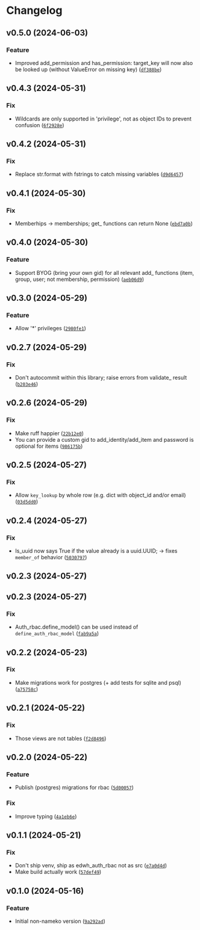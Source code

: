 # Changelog

<!--next-version-placeholder-->

## v0.5.0 (2024-06-03)

### Feature

* Improved add_permission and has_permission: target_key will now also be looked up (without ValueError on missing key) ([`df388be`](https://github.com/educationwarehouse/edwh-auth-rbac/commit/df388be6a497f0413c2f627dc8c289887b6d7385))

## v0.4.3 (2024-05-31)

### Fix

* Wildcards are only supported in 'privilege', not as object IDs to prevent confusion ([`6f2928e`](https://github.com/educationwarehouse/edwh-auth-rbac/commit/6f2928e9e7807494d6a2a4add8cdf87263b7566b))

## v0.4.2 (2024-05-31)

### Fix

* Replace str.format with fstrings to catch missing variables ([`d9d6457`](https://github.com/educationwarehouse/edwh-auth-rbac/commit/d9d64575f019a0d51573f17aef323805a05e4256))

## v0.4.1 (2024-05-30)

### Fix

* Memberhips -> memberships; get_ functions can return None ([`ebd7a0b`](https://github.com/educationwarehouse/edwh-auth-rbac/commit/ebd7a0b4940af61e54639eab80cddb256662f239))

## v0.4.0 (2024-05-30)

### Feature

* Support BYOG (bring your own gid) for all relevant add_ functions (item, group, user; not membership, permission) ([`aeb06d9`](https://github.com/educationwarehouse/edwh-auth-rbac/commit/aeb06d9ad7ba385c57fbc6836da878bd1775ae49))

## v0.3.0 (2024-05-29)

### Feature

* Allow '*' privileges ([`2980fe1`](https://github.com/educationwarehouse/edwh-auth-rbac/commit/2980fe17038b456d7a101a4486499e3bd3e7a61b))

## v0.2.7 (2024-05-29)

### Fix

* Don't autocommit within this library; raise errors from validate_ result ([`b203e46`](https://github.com/educationwarehouse/edwh-auth-rbac/commit/b203e46380e3b0338375c5cbd978fcf6eec5c561))

## v0.2.6 (2024-05-29)

### Fix

* Make ruff happier ([`22b12e0`](https://github.com/educationwarehouse/edwh-auth-rbac/commit/22b12e03d0556be64990544cfc16ef2fdc46f73a))
* You can provide a custom gid to add_identity/add_item and password is optional for items ([`986175b`](https://github.com/educationwarehouse/edwh-auth-rbac/commit/986175b7be37aec8559c5d2130082533be15e31f))

## v0.2.5 (2024-05-27)

### Fix

* Allow `key_lookup` by whole row (e.g. dict with object_id and/or email) ([`03d5dd0`](https://github.com/educationwarehouse/edwh-auth-rbac/commit/03d5dd041041261737f31b2bd0075312be0a68e3))

## v0.2.4 (2024-05-27)

### Fix

* Is_uuid now says True if the value already is a uuid.UUID; -> fixes `member_of` behavior ([`5030797`](https://github.com/educationwarehouse/edwh-auth-rbac/commit/503079711fb2613c4df900020fc6625c94373d0b))

## v0.2.3 (2024-05-27)



## v0.2.3 (2024-05-27)

### Fix

* Auth_rbac.define_model() can be used instead of `define_auth_rbac_model` ([`fab9a5a`](https://github.com/educationwarehouse/edwh-auth-rbac/commit/fab9a5a6272238566417b5dd46913e232ffa6776))

## v0.2.2 (2024-05-23)

### Fix

* Make migrations work for postgres (+ add tests for sqlite and psql) ([`a75758c`](https://github.com/educationwarehouse/edwh-auth-rbac/commit/a75758c0851ed46e5e3e623a63073066f6d533f7))

## v0.2.1 (2024-05-22)

### Fix

* Those views are not tables ([`f2d8496`](https://github.com/educationwarehouse/edwh-auth-rbac/commit/f2d84962bd3aa5bf87901d999f180ac1e9ffd815))

## v0.2.0 (2024-05-22)

### Feature

* Publish (postgres) migrations for rbac ([`5d00057`](https://github.com/educationwarehouse/edwh-auth-rbac/commit/5d00057d16e58c87369be0658fa1c62032ea045b))

### Fix

* Improve typing ([`4a1eb6e`](https://github.com/educationwarehouse/edwh-auth-rbac/commit/4a1eb6eec62350729b9e77719dc8426610e2d716))

## v0.1.1 (2024-05-21)

### Fix

* Don't ship venv, ship as edwh_auth_rbac not as src ([`e7a0d4d`](https://github.com/educationwarehouse/edwh-auth-rbac/commit/e7a0d4de6361e941c28c1b3f81cbed1a13f48011))
* Make build actually work ([`57def49`](https://github.com/educationwarehouse/edwh-auth-rbac/commit/57def49f6113f52ed5dffbf32fd01da906d56826))

## v0.1.0 (2024-05-16)

### Feature

* Initial non-nameko version ([`9a292ad`](https://github.com/educationwarehouse/edwh-auth-rbac/commit/9a292ad3de3b7181f2cbcea8c227dbfccc1c4bc4))
